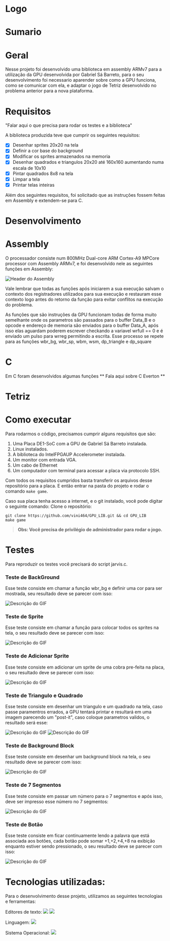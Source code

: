 # Logo
# Sumario

# Geral
Nesse projeto foi desenvolvido uma biblioteca em assembly ARMv7 para a utilização da GPU desenvolvida por Gabriel Sá Barreto, para o seu desenvolvimento foi necessario aparender sobre como a GPU funciona, como se comunicar com ela, e adaptar o jogo de Tetriz desenvolvido no problema anterior para a nova plataforma.

# Requisitos
"Falar aqui o que precisa para rodar os testes e a biblioteca"

A biblioteca produzida teve que cumprir os seguintes requisitos:

- [x] Desenhar sprites 20x20 na tela
- [x] Definir a cor base do background
- [x] Modificar os sprites armazenados na memoria
- [x] Desenhar quadrados e triangulos 20x20 até 160x160 aumentando numa escala de 10x10
- [x] Pintar quadrados 8x8 na tela
- [x] Limpar a tela
- [x] Printar telas inteiras

Além dos seguintes requisitos, foi solicitado que as instruções fossem feitas em Assembly e extendem-se para C.

# Desenvolvimento

# Assembly

O processador consiste num 800MHz Dual-core ARM Cortex-A9 MPCore processor com Assembly ARMv7, e foi desenvolvido nele as seguintes funções em Assembly:

![Header do Assembly](ReadMe_files/header.png)

Vale lembrar que todas as funções após iniciarem a sua execução salvam o contexto dos registradores utilizados para sua execução e restauram esse contexto logo antes do retorno da função para evitar conflitos na execução do problema.

As funções que são instruções da GPU funcionam todas de forma muito semelhante onde os parametros são passados para o buffer Data_B e o opcode e endereço de memoria são enviados para o buffer Data_A, após isso elas aguardam poderem escrever checkando a variavel wrfull == 0 e é enviado um pulso para wrreg permitindo a escrita. Esse processo se repete para as funções wbr_bg, wbr_sp, wbm, wsm, dp_triangle e dp_square

# C

Em C foram desenvolvidos algumas funções ** Fala aqui sobre C Everton **

# Tetriz



# Como executar

Para rodarmos o código, precisamos cumprir alguns requisitos que são:

1. Uma Placa DE1-SoC com a GPU de Gabriel Sá Barreto instalada.
2. Linux instalados.
3. A biblioteca do IntelFPGAUP Accelerometer instalada.
4. Um monitor com entrada VGA.
5. Um cabo de Ethernet
6. Um computador com terminal para acessar a placa via protocolo SSH.

Com todos os requisitos cumpridos basta transferir os arquivos desse repositório para a placa. E então entrar na pasta do projeto e rodar o comando `make game`.

Caso sua placa tenha acesso a internet, e o git instalado, você pode digitar o seguinte comando: 
Clone o repositório:
```
git clone https://github.com/vini464/GPU_LIB.git && cd GPU_LIB
make game
```
> **Obs: Você precisa de privilégio de administrador para rodar o jogo.**


# Testes

Para reproduzir os testes você precisará do script jarvis.c.

### Teste de BackGround

Esse teste consiste em chamar a função wbr_bg e definir uma cor para ser mostrada, seu resultado deve se parecer com isso:

![Descrição do GIF](ReadMe_files/Background.gif)

### Teste de Sprite

Esse teste consiste em chamar a função para colocar todos os sprites na tela, o seu resultado deve se parecer com isso:

![Descrição do GIF](ReadMe_files/wbr_sp.gif)

### Teste de Adicionar Sprite

Esse teste consiste em adicionar um sprite de uma cobra pre-feita na placa, o seu resultado deve se parecer com isso:

![Descrição do GIF](ReadMe_files/wsm.gif)

### Teste de Triangulo e Quadrado

Esse teste consiste em desenhar um triangulo e um quadrado na tela, caso passe paramentros errados, a GPU tentará printar e resultará em uma imagem parecendo um "post-it", caso coloque parametros validos, o resultado será esse:

![Descrição do GIF](ReadMe_files/dp_triangle.gif)
![Descrição do GIF](ReadMe_files/dp_square.gif)

### Teste de Background Block

Esse teste consiste em desenhar um background block na tela, o seu resultado deve se parecer com isso:

![Descrição do GIF](ReadMe_files/wbm.gif)

### Teste de 7 Segmentos

Esse teste consiste em passar um número para o 7 segmentos e após isso, deve ser impresso esse número no 7 segmentos:

![Descrição do GIF](ReadMe_files/7_seg.gif)

### Teste de Botão

Esse teste consiste em ficar continuamente lendo a palavra que está associada aos botões, cada botão pode somar +1,+2,+4,+8 na exibição enquanto estiver sendo pressionado, o seu resultado deve se parecer com isso:

![Descrição do GIF](ReadMe_files/botao.gif)


# Tecnologias utilizadas:

Para o desenvolvimento desse projeto, utilizamos as seguintes tecnologias e ferramentas:

Editores de texto:
<img src="https://img.shields.io/badge/Editor-VSCode-blue?logo=visual-studio-code&logoColor=white"/>
<img src="https://img.shields.io/badge/Editor-Neovim-green?logo=neovim&logoColor=white"/>

Linguagem:
<img src="https://img.shields.io/badge/Linguagem-C-blue?logo=c&logoColor=white"/>

Sistema Operacional:
<img src="https://img.shields.io/badge/OS-Linux-yellow?logo=linux&logoColor=white"/>




